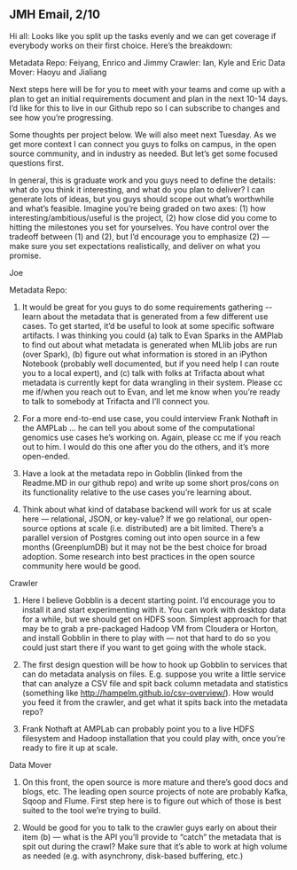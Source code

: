 ## JMH Email, 2/10

Hi all:
Looks like you split up the tasks evenly and we can get coverage if everybody works on their first choice.  Here’s the breakdown:

Metadata Repo: Feiyang, Enrico and Jimmy
Crawler: Ian, Kyle and Eric
Data Mover: Haoyu and Jialiang

Next steps here will be for you to meet with your teams and come up with a plan to get an initial requirements document and plan in the next 10-14 days.  I’d like for this to live in our Github repo so I can subscribe to changes and see how you’re progressing.

Some thoughts per project below.  We will also meet next Tuesday.  As we get more context I can connect you guys to folks on campus, in the open source community, and in industry as needed.  But let’s get some focused questions first.

In general, this is graduate work and you guys need to define the details: what do you think it interesting, and what do you plan to deliver?  I can generate lots of ideas, but you guys should scope out what’s worthwhile and what’s feasible.  Imagine you’re being graded on two axes: (1) how interesting/ambitious/useful is the project, (2) how close did you come to hitting the milestones you set for yourselves.  You have control over the tradeoff between (1) and (2), but I’d encourage you to emphasize (2) — make sure you set expectations realistically, and deliver on what you promise.

Joe

Metadata Repo:

  1. It would be great for you guys to do some requirements gathering -- learn about the metadata that is generated from a few different use cases.  To get started, it’d be useful to look at some specific software artifacts.  I was thinking you could (a) talk to Evan Sparks in the AMPlab to find out about what metadata is generated when MLlib jobs are run (over Spark), (b) figure out what information is stored in an iPython Notebook (probably well documented, but if you need help I can route you to a local expert), and (c) talk with folks at Trifacta about what metadata is currently kept for data wrangling in their system.  Please cc me if/when you reach out to Evan, and let me know when you’re ready to talk to somebody at Trifacta and I’ll connect you.

  1. For a more end-to-end use case, you could interview Frank Nothaft in the AMPLab … he can tell you about some of the computational genomics use cases he’s working on.  Again, please cc me if you reach out to him.  I would do this one after you do the others, and it’s more open-ended.

  1. Have a look at the metadata repo in Gobblin (linked from the Readme.MD in our github repo) and write up some short pros/cons on its functionality relative to the use cases you’re learning about.  

  1. Think about what kind of database backend will work for us at scale here —  relational, JSON, or key-value?  If we go relational, our open-source options at scale (i.e. distributed) are a bit limited.  There’s a parallel version of Postgres coming out into open source in a few months (GreenplumDB) but it may not be the best choice for broad adoption.  Some research into best practices in the open source community here would be good.

Crawler

  1. Here I believe Gobblin is a decent starting point.  I’d encourage you to install it and start experimenting with it.  You can work with desktop data for a while, but we should get on HDFS soon.  Simplest approach for that may be to grab a pre-packaged Hadoop VM from Cloudera or Horton, and install Gobblin in there to play with — not that hard to do so you could just start there if you want to get going with the whole stack.

  1. The first design question will be how to hook up Gobblin to services that can do metadata analysis on files.  E.g. suppose you write a little service that can analyze a CSV file and spit back column metadata and statistics (something like http://hampelm.github.io/csv-overview/).  How would you feed it from the crawler, and get what it spits back into the metadata repo?

  1. Frank Nothaft at AMPLab can probably point you to a live HDFS filesystem and Hadoop installation that you could play with, once you’re ready to fire it up at scale.

Data Mover

  1. On this front, the open source is more mature and there’s good docs and blogs, etc.  The leading open source projects of note are probably Kafka, Sqoop and Flume.  First step here is to figure out which of those is best suited to the tool we’re trying to build.

  1. Would be good for you to talk to the crawler guys early on about their item (b) — what is the API you’ll provide to “catch” the metadata that is spit out during the crawl?  Make sure that it’s able to work at high volume as needed (e.g. with asynchrony, disk-based buffering, etc.)